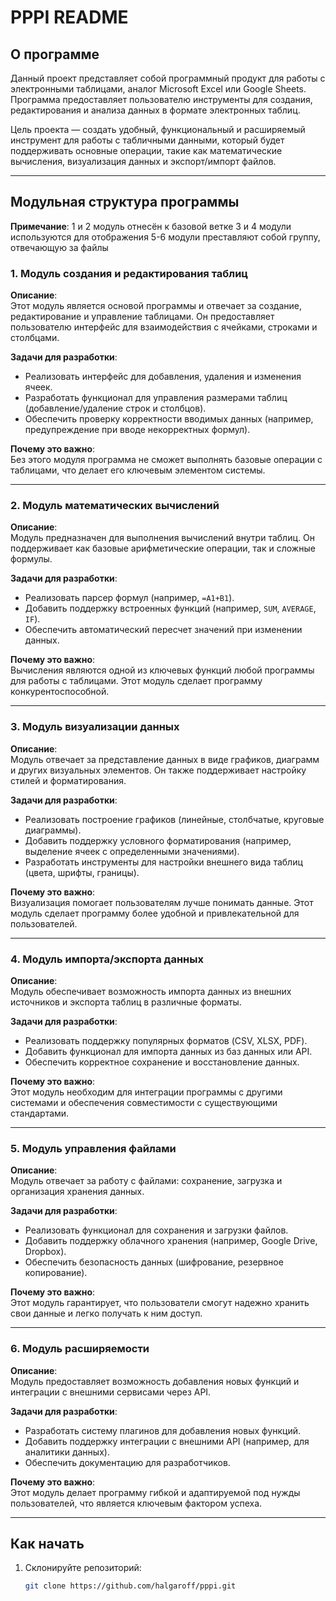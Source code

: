 # PPPI README

## О программе

Данный проект представляет собой программный продукт для работы с электронными таблицами, аналог Microsoft Excel или Google Sheets. Программа предоставляет пользователю инструменты для создания, редактирования и анализа данных в формате электронных таблиц. 

Цель проекта — создать удобный, функциональный и расширяемый инструмент для работы с табличными данными, который будет поддерживать основные операции, такие как математические вычисления, визуализация данных и экспорт/импорт файлов.


---

## Модульная структура программы

**Примечание**:
1 и 2 модуль отнесён к базовой ветке
3 и 4 модули используются для отображения 
5-6 модули преставляют собой группу, отвечающую за файлы


### 1. **Модуль создания и редактирования таблиц**

**Описание**:  
Этот модуль является основой программы и отвечает за создание, редактирование и управление таблицами. Он предоставляет пользователю интерфейс для взаимодействия с ячейками, строками и столбцами.

**Задачи для разработки**:
- Реализовать интерфейс для добавления, удаления и изменения ячеек.
- Разработать функционал для управления размерами таблиц (добавление/удаление строк и столбцов).
- Обеспечить проверку корректности вводимых данных (например, предупреждение при вводе некорректных формул).

**Почему это важно**:  
Без этого модуля программа не сможет выполнять базовые операции с таблицами, что делает его ключевым элементом системы.

---

### 2. **Модуль математических вычислений**

**Описание**:  
Модуль предназначен для выполнения вычислений внутри таблиц. Он поддерживает как базовые арифметические операции, так и сложные формулы.

**Задачи для разработки**:
- Реализовать парсер формул (например, `=A1+B1`).
- Добавить поддержку встроенных функций (например, `SUM`, `AVERAGE`, `IF`).
- Обеспечить автоматический пересчет значений при изменении данных.

**Почему это важно**:  
Вычисления являются одной из ключевых функций любой программы для работы с таблицами. Этот модуль сделает программу конкурентоспособной.

---

### 3. **Модуль визуализации данных**

**Описание**:  
Модуль отвечает за представление данных в виде графиков, диаграмм и других визуальных элементов. Он также поддерживает настройку стилей и форматирования.

**Задачи для разработки**:
- Реализовать построение графиков (линейные, столбчатые, круговые диаграммы).
- Добавить поддержку условного форматирования (например, выделение ячеек с определенными значениями).
- Разработать инструменты для настройки внешнего вида таблиц (цвета, шрифты, границы).

**Почему это важно**:  
Визуализация помогает пользователям лучше понимать данные. Этот модуль сделает программу более удобной и привлекательной для пользователей.

---

### 4. **Модуль импорта/экспорта данных**

**Описание**:  
Модуль обеспечивает возможность импорта данных из внешних источников и экспорта таблиц в различные форматы.

**Задачи для разработки**:
- Реализовать поддержку популярных форматов (CSV, XLSX, PDF).
- Добавить функционал для импорта данных из баз данных или API.
- Обеспечить корректное сохранение и восстановление данных.

**Почему это важно**:  
Этот модуль необходим для интеграции программы с другими системами и обеспечения совместимости с существующими стандартами.

---

### 5. **Модуль управления файлами**

**Описание**:  
Модуль отвечает за работу с файлами: сохранение, загрузка и организация хранения данных.

**Задачи для разработки**:
- Реализовать функционал для сохранения и загрузки файлов.
- Добавить поддержку облачного хранения (например, Google Drive, Dropbox).
- Обеспечить безопасность данных (шифрование, резервное копирование).

**Почему это важно**:  
Этот модуль гарантирует, что пользователи смогут надежно хранить свои данные и легко получать к ним доступ.

---

### 6. **Модуль расширяемости**

**Описание**:  
Модуль предоставляет возможность добавления новых функций и интеграции с внешними сервисами через API.

**Задачи для разработки**:
- Разработать систему плагинов для добавления новых функций.
- Добавить поддержку интеграции с внешними API (например, для аналитики данных).
- Обеспечить документацию для разработчиков.

**Почему это важно**:  
Этот модуль делает программу гибкой и адаптируемой под нужды пользователей, что является ключевым фактором успеха.

---

## Как начать

1. Склонируйте репозиторий:
   ```bash
   git clone https://github.com/halgaroff/pppi.git
